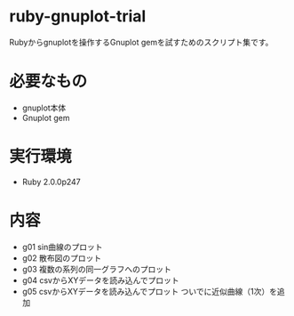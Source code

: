 ruby-gnuplot-trial
==================

Rubyからgnuplotを操作するGnuplot gemを試すためのスクリプト集です。


# 必要なもの
- gnuplot本体
- Gnuplot gem


# 実行環境
- Ruby 2.0.0p247


# 内容
- g01 sin曲線のプロット
- g02 散布図のプロット
- g03 複数の系列の同一グラフへのプロット
- g04 csvからXYデータを読み込んでプロット
- g05 csvからXYデータを読み込んでプロット ついでに近似曲線（1次）を追加
